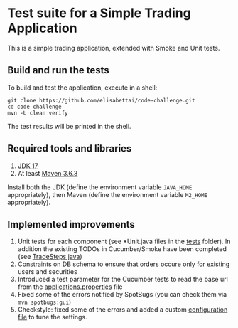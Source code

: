 # Test suite for a Simple Trading Application

This is a simple trading application, extended with Smoke and Unit tests.

## Build and run the tests

To build and test the application, execute in a shell:

```shell
git clone https://github.com/elisabettai/code-challenge.git
cd code-challenge
mvn -U clean verify
```
The test results will be printed in the shell.

## Required tools and libraries

1. [JDK 17](https://www.oracle.com/java/technologies/downloads/#java17)
2. At least [Maven 3.6.3](https://maven.apache.org/download.cgi)

Install both the JDK (define the environment variable `JAVA_HOME` appropriately), then
Maven (define the environment variable `M2_HOME` appropriately).

## Implemented improvements

1. Unit tests for each component (see *Unit.java files in the [tests](/src/test/java/name/lattuada/trading/tests/) folder). In addition the existing TODOs in Cucumber/Smoke have been completed (see [TradeSteps.java](/src/test/java/name/lattuada/trading/tests/TradeSteps.java))
2. Constraints on DB schema to ensure that orders occure only for existing users and securities
3. Introduced a test parameter for the Cucumber tests to read the base url from the [applications.properties](/src/test/resources/application.properties) file
4. Fixed some of the errors notified by SpotBugs (you can check them via `mvn spotbugs:gui`)
5. Checkstyle: fixed some of the errors and added a custom [configuration file](/src/main/resources/checkstyle.xml) to tune the settings.
